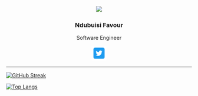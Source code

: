 <div align="center">
    <img src="https://drive.google.com/uc?export=download&id=1lVI1mvZ1FIepcfp0IkW-7764oX24kWZw" width="120" boreder>
    <h3>Ndubuisi Favour</h3>
    <p>Software Engineer</p>
    <div align="center">
        <a href="https://twitter.com/favoursyre?s=09">
          <img src="./img/twitter.png" alt="Twitter" width="40px" />
        </a>
    </div>
   <!-- <img src="https://komarev.com/ghpvc/?username=favorusyre&style=flat-square&color=blue" alt=""/> -->
</div>

---

[![GitHub Streak](http://github-readme-streak-stats.herokuapp.com?user=favoursyre&theme=dark&background=000000)](https://git.io/streak-stats)

[![Top Langs](https://github-readme-stats.vercel.app/api/top-langs/?username=favoursyre&layout=compact&theme=vision-friendly-dark)](https://github.com/anuraghazra/github-readme-stats)
